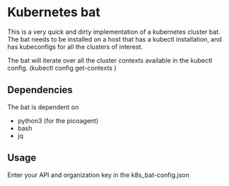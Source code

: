 # Kubernetes bat

This is a very quick and dirty implementation of a kubernetes cluster bat. 
The bat needs to be installed on a host that has a kubectl installation, and has kubeconfigs
for all the clusters of interest. 

The bat will iterate over all the cluster contexts available in the kubectl config. 
(kubectl config get-contexts )

## Dependencies
The bat is dependent on 
- python3 (for the picoagent)
- bash
- jq  

## Usage
Enter your API and organization key in the k8s_bat-config.json

